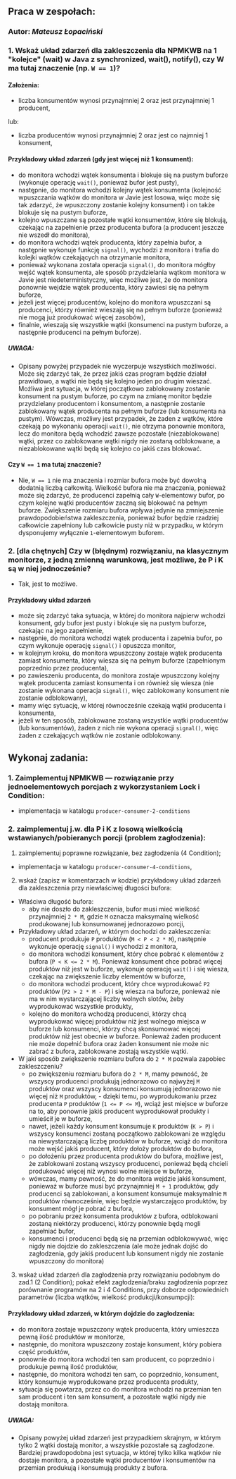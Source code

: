 ## Praca w zespołach:

### Autor: _Mateusz Łopaciński_

### 1. Wskaż układ zdarzeń dla zakleszczenia dla NPMKWB na 1 "kolejce" (wait) w Java z synchronized, wait(), notify(), czy W ma tutaj znaczenie (np. `W == 1`)?

#### Założenia:

- liczba konsumentów wynosi przynajmniej 2 oraz jest przynajmniej 1 producent,

lub:

- liczba producentów wynosi przynajmniej 2 oraz jest co najmniej 1 konsument,

#### Przykładowy układ zdarzeń (gdy jest więcej niż 1 konsument):

- do monitora wchodzi wątek konsumenta i blokuje się na pustym buforze (wykonuje operację `wait()`, ponieważ bufor jest pusty),
- następnie, do monitora wchodzi kolejny wątek konsumenta (kolejność wpuszczania wątków do monitora w Javie jest losowa, więc może się tak zdarzyć, że wpuszczony zostanie kolejny konsument) i on także blokuje się na pustym buforze,
- kolejno wpuszczane są pozostałe wątki konsumentów, które się blokują, czekając na zapełnienie przez producenta bufora (a producent jeszcze nie wszedł do monitora),
- do monitora wchodzi wątek producenta, który zapełnia bufor, a następnie wykonuje funkcję `signal()`, wychodzi z monitora i trafia do kolejki wątków czekających na otrzymanie monitora,
- ponieważ wykonana została operacja `signal()`, do monitora mógłby wejść wątek konsumenta, ale sposób przydzielania wątkom monitora w Javie jest niedeterministyczny, więc możliwe jest, że do monitora ponownie wejdzie wątek producenta, który zawiesi się na pełnym buforze,
- jeżeli jest więcej producentów, kolejno do monitora wpuszczani są producenci, którzy również wieszają się na pełnym buforze (ponieważ nie mogą już produkować więcej zasobów),
- finalnie, wieszają się wszystkie wątki (konsumenci na pustym buforze, a następnie producenci na pełnym buforze).

##### UWAGA:

- Opisany powyżej przypadek nie wyczerpuje wszystkich możliwości. Może się zdarzyć tak, że przez jakiś czas program będzie działał prawidłowo, a wątki nie będą się kolejno jeden po drugim wieszać. Możliwa jest sytuacja, w której początkowo zablokowany zostanie konsument na pustym buforze, po czym na zmianę monitor będzie przydzielany producentom i konsumentom, a następnie zostanie zablokowany wątek producenta na pełnym buforze (lub konsumenta na pustym). Wówczas, możliwy jest przypadek, że żaden z wątków, które czekają po wykonaniu operacji `wait()`, nie otrzyma ponownie monitora, lecz do monitora będą wchodzić zawsze pozostałe (niezablokowane) wątki, przez co zablokowane wątki nigdy nie zostaną odblokowane, a niezablokowane wątki będą się kolejno co jakiś czas blokować.

#### Czy `W == 1` ma tutaj znaczenie?

- Nie, `W == 1` nie ma znaczenia i rozmiar bufora może być dowolną dodatnią liczbą całkowitą. Wielkość bufora nie ma znaczenia, ponieważ może się zdarzyć, że producenci zapełnią cały `W`-elementowy bufor, po czym kolejne wątki producentów zaczną się blokować na pełnym buforze. Zwiększenie rozmiaru bufora wpływa jedynie na zmniejszenie prawdopodobieństwa zakleszczenia, ponieważ bufor będzie rzadziej całkowicie zapełniony lub całkowicie pusty niż w przypadku, w którym dysponujemy wyłącznie `1`-elementowym buforem.

### 2. [dla chętnych] Czy w (błędnym) rozwiązaniu, na klasycznym monitorze, z jedną zmienną warunkową, jest możliwe, że P i K są w niej jednocześnie?

- Tak, jest to możliwe.

#### Przykładowy układ zdarzeń

- może się zdarzyć taka sytuacja, w której do monitora najpierw wchodzi konsument, gdy bufor jest pusty i blokuje się na pustym buforze, czekając na jego zapełnienie,
- następnie, do monitora wchodzi wątek producenta i zapełnia bufor, po czym wykonuje operację `signal()` i opuszcza monitor,
- w kolejnym kroku, do monitora wpuszczony zostaje wątek producenta zamiast konsumenta, który wiesza się na pełnym buforze (zapełnionym poprzednio przez producenta),
- po zawieszeniu producenta, do monitora zostaje wpuszczony kolejny wątek producenta zamiast konsumenta i on również się wiesza (nie zostanie wykonana operacja `signal()`, więc zablokowany konsument nie zostanie odblokowany),
- mamy więc sytuację, w której równocześnie czekają wątki producenta i konsumenta,
- jeżeli w ten sposób, zablokowane zostaną wszystkie wątki producentów (lub konsumentów), żaden z nich nie wykona operacji `signal()`, więc żaden z czekających wątków nie zostanie odblokowany.

## Wykonaj zadania:

### 1. Zaimplementuj NPMKWB — rozwiązanie przy jednoelementowych porcjach z wykorzystaniem Lock i Condition:

- implementacja w katalogu `producer-consumer-2-conditions`

### 2. zaimplementuj j.w. dla P i K z losową wielkością wstawianych/pobieranych porcji (problem zagłodzenia):

1. zaimplementuj poprawne rozwiązanie, bez zagłodzenia (4 Condition);

- implementacja w katalogu `producer-consumer-4-conditions`,

2. wskaż (zapisz w komentarzach w kodzie) przykładowy układ zdarzeń dla zakleszczenia przy niewłaściwej długości bufora:

- Właściwa długość bufora:
  - aby nie doszło do zakleszczenia, bufor musi mieć wielkość przynajmniej `2 * M`, gdzie `M` oznacza maksymalną wielkość produkowanej lub konsumowanej jednorazowo porcji,
- Przykładowy układ zdarzeń, w którym dochodzi do zakleszczenia:
  - producent produkuje `P` produktów (`M < P < 2 * M`), następnie wykonuje operację `signal()` i wychodzi z monitora,
  - do monitora wchodzi konsument, który chce pobrać `K` elementów z bufora (`P < K <= 2 * M`). Ponieważ konsument chce pobrać więcej produktów niż jest w buforze, wykonuje operację `wait()` i się wiesza, czekając na zwiększenie liczby elementów w buforze,
  - do monitora wchodzi producent, który chce wyprodukować `P2` produktów (`P2 > 2 * M - P`) i się wiesza na buforze, ponieważ nie ma w nim wystarczającej liczby wolnych slotów, żeby wyprodukować wszystkie produkty,
  - kolejno do monitora wchodzą producenci, którzy chcą wyprodukować więcej produktów niż jest wolnego miejsca w buforze lub konsumenci, którzy chcą skonsumować więcej produktów niż jest obecnie w buforze. Ponieważ żaden producent nie może dopełnić bufora oraz żaden konsument nie może nic zabrać z bufora, zablokowane zostają wszystkie wątki.
- W jaki sposób zwiększenie rozmiaru bufora do `2 * M` pozwala zapobiec zakleszczeniu?
  - po zwiększeniu rozmiaru bufora do `2 * M`, mamy pewność, że wszyscy producenci produkują jednorazowo co najwyżej `M` produktów oraz wszyscy konsumenci konsumują jednorazowo nie więcej niż `M` produktów, - dzięki temu, po wyprodukowaniu przez producenta `P` produktów (`1 <= P <= M`), wciąż jest miejsce w buforze na to, aby ponownie jakiś producent wyprodukował produkty i umieścił je w buforze,
  - nawet, jeżeli każdy konsument konsumuje `K` produktów (`K > P`) i wszyscy konsumenci zostaną początkowo zablokowani ze względu na niewystarczającą liczbę produktów w buforze, wciąż do monitora może wejść jakiś producent, który dołoży produktów do bufora,
  - po dołożeniu przez producenta produktów do bufora, możliwe jest, że zablokowani zostaną wszyscy producenci, ponieważ będą chcieli produkować więcej niż wynosi wolne miejsce w buforze,
  - wówczas, mamy pewność, że do monitora wejdzie jakiś konsument, ponieważ w buforze musi być przynajmniej `M + 1` produktów, gdy producenci są zablokowani, a konsument konsumuje maksymalnie `M` produktów równocześnie, więc będzie wystarczająco produktów, by konsument mógł je pobrać z bufora,
  - po pobraniu przez konsumenta produktów z bufora, odblokowani zostaną niektórzy producenci, którzy ponownie będą mogli zapełniać bufor,
  - konsumenci i producenci będą się na przemian odblokowywać, więc nigdy nie dojdzie do zakleszczenia (ale może jednak dojść do zagłodzenia, gdy jakiś producent lub konsument nigdy nie zostanie wpuszczony do monitora)

3. wskaż układ zdarzeń dla zagłodzenia przy rozwiązaniu podobnym do zad.1 (2 Condition); pokaż efekt zagłodzenia/braku zagłodzenia poprzez porównanie programów na 2 i 4 Conditions, przy doborze odpowiednich parametrów (liczba wątków, wielkość produkcji/konsumpcji):

#### Przykładowy układ zdarzeń, w którym dojdzie do zagłodzenia:

- do monitora zostaje wpuszczony wątek producenta, który umieszcza pewną ilość produktów w monitorze,
- następnie, do monitora wpuszczony zostaje konsument, który pobiera część produktów,
- ponownie do monitora wchodzi ten sam producent, co poprzednio i produkuje pewną ilość produktów,
- następnie, do monitora wchodzi ten sam, co poprzednio, konsument, który konsumuje wyprodukowane przez producenta produkty,
- sytuacja się powtarza, przez co do monitora wchodzi na przemian ten sam producent i ten sam konsument, a pozostałe wątki nigdy nie dostają monitora.

##### UWAGA:

- Opisany powyżej układ zdarzeń jest przypadkiem skrajnym, w którym tylko 2 wątki dostają monitor, a wszystkie pozostałe są zagłodzone. Bardziej prawdopodobna jest sytuacja, w której tylko kilka wątków nie dostaje monitora, a pozostałe wątki producentów i konsumentów na przemian produkują i konsumują produkty z bufora.
